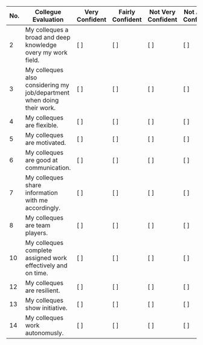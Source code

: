
| No.  | Collegue Evaluation           | Very Confident | Fairly Confident | Not Very Confident | Not At All Confident | Notes |
| ---- | ----------------------------- | ---------------| ---------------- | ------------------ | -------------------- | ----- |
| 2    | My colleques a broad and deep knowledge overy my work field. | [ ]  | [ ]  | [ ]  | [ ]  |   |
| 3    | My colleques also considering my job/department when doing their work. | [ ]  | [ ]  | [ ]  | [ ]  |   |
| 4    | My colleques are flexible. | [ ]  | [ ]  | [ ]  | [ ]  |   |
| 5    | My colleques are motivated. | [ ]  | [ ]  | [ ]  | [ ]  |   |
| 6    | My colleques are good at communication. | [ ]  | [ ]  | [ ]  | [ ]  |   |
| 7    | My colleques share information with me accordingly. | [ ]  | [ ]  | [ ]  | [ ]  |   |
| 8    | My colleques are team players. | [ ]  | [ ]  | [ ]  | [ ]  |   |
| 10   | My colleques complete assigned work effectively and on time. | [ ]  | [ ]  | [ ]  | [ ]  |   |
| 12   | My colleques are resilient. | [ ]  | [ ]  | [ ]  | [ ]  |   |
| 13   | My colleques show initiative. | [ ]  | [ ]  | [ ]  | [ ]  |   |
| 14   | My colleques work autonomusly. | [ ]  | [ ]  | [ ]  | [ ]  |   |
